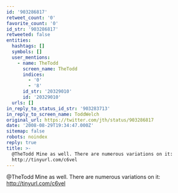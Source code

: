 ```yaml
---
id: '903286817'
retweet_count: '0'
favorite_count: '0'
id_str: '903286817'
retweeted: false
entities:
  hashtags: []
  symbols: []
  user_mentions:
    - name: TheTodd
      screen_name: TheTodd
      indices:
        - '0'
        - '8'
      id_str: '20329010'
      id: '20329010'
  urls: []
in_reply_to_status_id_str: '903283713'
in_reply_to_screen_name: ToddWelch
original_url: https://twitter.com/jth/status/903286817
date: '2008-08-29T19:34:47.000Z'
sitemap: false
robots: noindex
reply: true
title: >-
  @TheTodd Mine as well. There are numerous variations on it:
  http://tinyurl.com/c6vel
---
```


@TheTodd Mine as well. There are numerous variations on it: http://tinyurl.com/c6vel